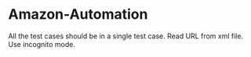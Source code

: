# Amazon-Automation
All the test cases should be in a single test case.
Read URL from xml file.
Use incognito mode.
